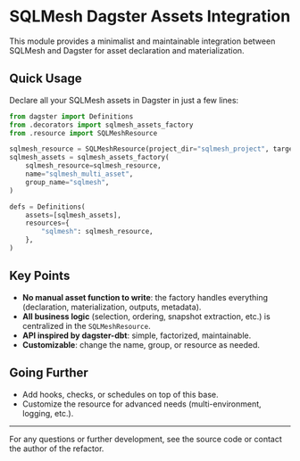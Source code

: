 # SQLMesh Dagster Assets Integration

This module provides a minimalist and maintainable integration between SQLMesh and Dagster for asset declaration and materialization.

## Quick Usage

Declare all your SQLMesh assets in Dagster in just a few lines:

```python
from dagster import Definitions
from .decorators import sqlmesh_assets_factory
from .resource import SQLMeshResource

sqlmesh_resource = SQLMeshResource(project_dir="sqlmesh_project", target="dev")
sqlmesh_assets = sqlmesh_assets_factory(
    sqlmesh_resource=sqlmesh_resource,
    name="sqlmesh_multi_asset",
    group_name="sqlmesh",
)

defs = Definitions(
    assets=[sqlmesh_assets],
    resources={
        "sqlmesh": sqlmesh_resource,
    },
)
```

## Key Points

- **No manual asset function to write**: the factory handles everything (declaration, materialization, outputs, metadata).
- **All business logic** (selection, ordering, snapshot extraction, etc.) is centralized in the `SQLMeshResource`.
- **API inspired by dagster-dbt**: simple, factorized, maintainable.
- **Customizable**: change the name, group, or resource as needed.

## Going Further

- Add hooks, checks, or schedules on top of this base.
- Customize the resource for advanced needs (multi-environment, logging, etc.).

---

For any questions or further development, see the source code or contact the author of the refactor.
